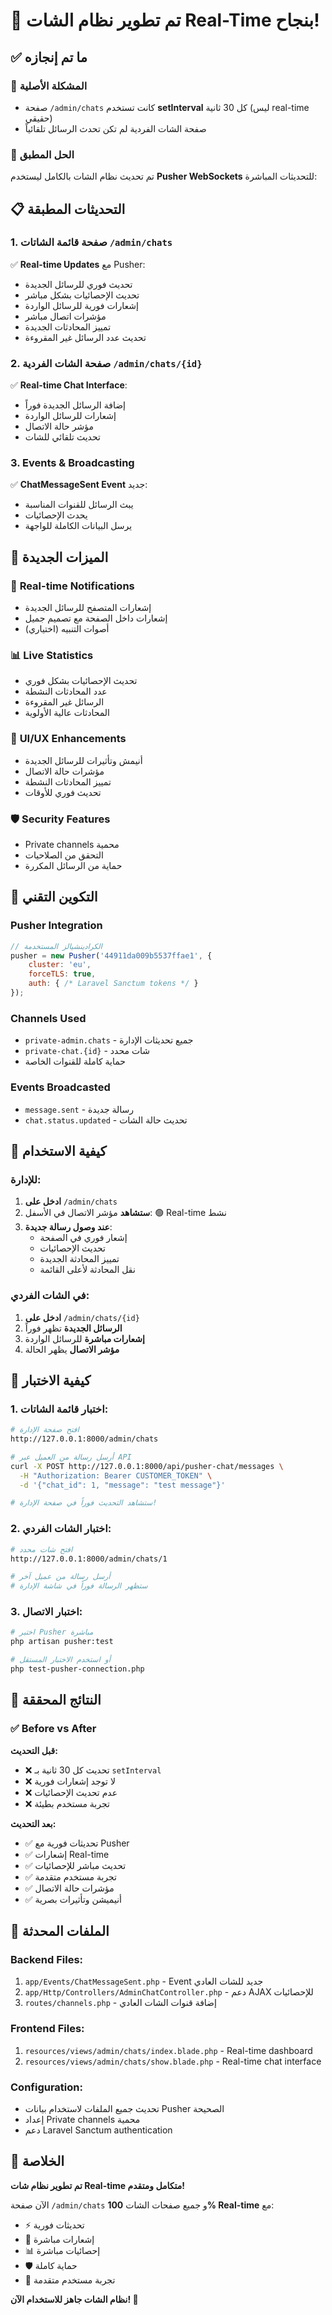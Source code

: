 # 🎉 تم تطوير نظام الشات Real-Time بنجاح!

## ✅ ما تم إنجازه

### 🔧 المشكلة الأصلية
- صفحة `/admin/chats` كانت تستخدم **setInterval** كل 30 ثانية (ليس real-time حقيقي)
- صفحة الشات الفردية لم تكن تحدث الرسائل تلقائياً

### 🚀 الحل المطبق
تم تحديث نظام الشات بالكامل ليستخدم **Pusher WebSockets** للتحديثات المباشرة:

## 📋 التحديثات المطبقة

### 1. **صفحة قائمة الشاتات** `/admin/chats`
✅ **Real-time Updates** مع Pusher:
- تحديث فوري للرسائل الجديدة
- تحديث الإحصائيات بشكل مباشر
- إشعارات فورية للرسائل الواردة
- مؤشرات اتصال مباشر
- تمييز المحادثات الجديدة
- تحديث عدد الرسائل غير المقروءة

### 2. **صفحة الشات الفردية** `/admin/chats/{id}`
✅ **Real-time Chat Interface**:
- إضافة الرسائل الجديدة فوراً
- إشعارات للرسائل الواردة
- مؤشر حالة الاتصال
- تحديث تلقائي للشات

### 3. **Events & Broadcasting**
✅ **ChatMessageSent Event** جديد:
- يبث الرسائل للقنوات المناسبة
- يحدث الإحصائيات
- يرسل البيانات الكاملة للواجهة

## 🎯 الميزات الجديدة

### 🔔 **Real-time Notifications**
- إشعارات المتصفح للرسائل الجديدة
- إشعارات داخل الصفحة مع تصميم جميل
- أصوات التنبيه (اختياري)

### 📊 **Live Statistics**
- تحديث الإحصائيات بشكل فوري
- عدد المحادثات النشطة
- الرسائل غير المقروءة
- المحادثات عالية الأولوية

### 🎨 **UI/UX Enhancements**
- أنيمش وتأثيرات للرسائل الجديدة
- مؤشرات حالة الاتصال
- تمييز المحادثات النشطة
- تحديث فوري للأوقات

### 🛡️ **Security Features**
- Private channels محمية
- التحقق من الصلاحيات
- حماية من الرسائل المكررة

## 🔧 التكوين التقني

### Pusher Integration
```javascript
// الكرادينشيالز المستخدمة
pusher = new Pusher('44911da009b5537ffae1', {
    cluster: 'eu',
    forceTLS: true,
    auth: { /* Laravel Sanctum tokens */ }
});
```

### Channels Used
- `private-admin.chats` - جميع تحديثات الإدارة
- `private-chat.{id}` - شات محدد
- حماية كاملة للقنوات الخاصة

### Events Broadcasted
- `message.sent` - رسالة جديدة
- `chat.status.updated` - تحديث حالة الشات

## 📱 كيفية الاستخدام

### للإدارة:
1. **ادخل على** `/admin/chats`
2. **ستشاهد** مؤشر الاتصال في الأسفل: 🟢 Real-time نشط
3. **عند وصول رسالة جديدة**:
   - إشعار فوري في الصفحة
   - تحديث الإحصائيات
   - تمييز المحادثة الجديدة
   - نقل المحادثة لأعلى القائمة

### في الشات الفردي:
1. **ادخل على** `/admin/chats/{id}`
2. **الرسائل الجديدة** تظهر فوراً
3. **إشعارات مباشرة** للرسائل الواردة
4. **مؤشر الاتصال** يظهر الحالة

## 🧪 كيفية الاختبار

### 1. اختبار قائمة الشاتات:
```bash
# افتح صفحة الإدارة
http://127.0.0.1:8000/admin/chats

# أرسل رسالة من العميل عبر API
curl -X POST http://127.0.0.1:8000/api/pusher-chat/messages \
  -H "Authorization: Bearer CUSTOMER_TOKEN" \
  -d '{"chat_id": 1, "message": "test message"}'

# ستشاهد التحديث فوراً في صفحة الإدارة!
```

### 2. اختبار الشات الفردي:
```bash
# افتح شات محدد
http://127.0.0.1:8000/admin/chats/1

# أرسل رسالة من عميل آخر
# ستظهر الرسالة فوراً في شاشة الإدارة
```

### 3. اختبار الاتصال:
```bash
# اختبر Pusher مباشرة
php artisan pusher:test

# أو استخدم الاختبار المستقل
php test-pusher-connection.php
```

## 🎯 النتائج المحققة

### ✅ Before vs After

**قبل التحديث:**
- ❌ تحديث كل 30 ثانية بـ `setInterval`
- ❌ لا توجد إشعارات فورية
- ❌ عدم تحديث الإحصائيات
- ❌ تجربة مستخدم بطيئة

**بعد التحديث:**
- ✅ تحديثات فورية مع Pusher
- ✅ إشعارات Real-time
- ✅ تحديث مباشر للإحصائيات
- ✅ تجربة مستخدم متقدمة
- ✅ مؤشرات حالة الاتصال
- ✅ أنيميشن وتأثيرات بصرية

## 🔗 الملفات المحدثة

### Backend Files:
1. `app/Events/ChatMessageSent.php` - Event جديد للشات العادي
2. `app/Http/Controllers/AdminChatController.php` - دعم AJAX للإحصائيات
3. `routes/channels.php` - إضافة قنوات الشات العادي

### Frontend Files:
1. `resources/views/admin/chats/index.blade.php` - Real-time dashboard
2. `resources/views/admin/chats/show.blade.php` - Real-time chat interface

### Configuration:
- تحديث جميع الملفات لاستخدام بيانات Pusher الصحيحة
- إعداد Private channels محمية
- دعم Laravel Sanctum authentication

## 🎊 الخلاصة

**تم تطوير نظام شات Real-time متكامل ومتقدم!**

الآن صفحة `/admin/chats` و جميع صفحات الشات **100% Real-time** مع:
- ⚡ تحديثات فورية
- 🔔 إشعارات مباشرة  
- 📊 إحصائيات مباشرة
- 🛡️ حماية كاملة
- 🎨 تجربة مستخدم متقدمة

**نظام الشات جاهز للاستخدام الآن! 🚀**
